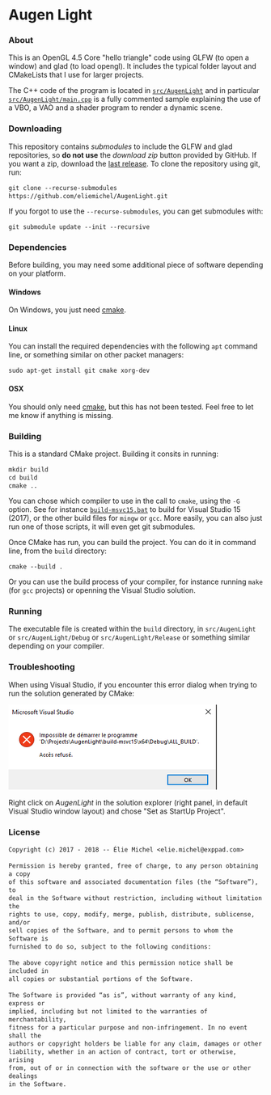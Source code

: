Augen Light
===========

### About

This is an OpenGL 4.5 Core "hello triangle" code using GLFW (to open a window) and glad (to load opengl). It includes the typical folder layout and CMakeLists that I use for larger projects.

The C++ code of the program is located in [`src/AugenLight`](src/AugenLight) and in particular [`src/AugenLight/main.cpp`](src/AugenLight/main.cpp) is a fully commented sample explaining the use of a VBO, a VAO and a shader program to render a dynamic scene.

### Downloading

This repository contains *submodules* to include the GLFW and glad repositories, so **do not use** the *download zip* button provided by GitHub. If you want a zip, download the [last release](https://github.com/eliemichel/AugenLight/releases/download/lvl0-v1.0/AugenLight.zip). To clone the repository using git, run:

```
git clone --recurse-submodules https://github.com/eliemichel/AugenLight.git
```

If you forgot to use the `--recurse-submodules`, you can get submodules with:

```
git submodule update --init --recursive
```

### Dependencies

Before building, you may need some additional piece of software depending on your platform.

#### Windows

On Windows, you just need [cmake](https://cmake.org/).

#### Linux

You can install the required dependencies with the following `apt` command line, or something similar on other packet managers:

```
sudo apt-get install git cmake xorg-dev
```

#### OSX

You should only need [cmake](https://cmake.org/), but this has not been tested. Feel free to let me know if anything is missing.

### Building

This is a standard CMake project. Building it consits in running:

```
mkdir build
cd build
cmake ..
```

You can chose which compiler to use in the call to `cmake`, using the `-G` option. See for instance [`build-msvc15.bat`](build-msvc15.bat) to build for Visual Studio 15 (2017), or the other build files for `mingw` or `gcc`. More easily, you can also just run one of those scripts, it will even get git submodules.

Once CMake has run, you can build the project. You can do it in command line, from the `build` directory:

```
cmake --build .
```

Or you can use the build process of your compiler, for instance running `make` (for `gcc` projects) or openning the Visual Studio solution.

### Running

The executable file is created within the `build` directory, in `src/AugenLight` or `src/AugenLight/Debug` or `src/AugenLight/Release` or something similar depending on your compiler.

### Troubleshooting

When using Visual Studio, if you encounter this error dialog when trying to run the solution generated by CMake:

![Start up issue](doc/images/startup-issue.png)

Right click on *AugenLight* in the solution explorer (right panel, in default Visual Studio window layout) and chose "Set as StartUp Project".

### License

```
Copyright (c) 2017 - 2018 -- Élie Michel <elie.michel@exppad.com>

Permission is hereby granted, free of charge, to any person obtaining a copy
of this software and associated documentation files (the “Software”), to
deal in the Software without restriction, including without limitation the
rights to use, copy, modify, merge, publish, distribute, sublicense, and/or
sell copies of the Software, and to permit persons to whom the Software is
furnished to do so, subject to the following conditions:

The above copyright notice and this permission notice shall be included in
all copies or substantial portions of the Software.

The Software is provided “as is”, without warranty of any kind, express or
implied, including but not limited to the warranties of merchantability,
fitness for a particular purpose and non-infringement. In no event shall the
authors or copyright holders be liable for any claim, damages or other
liability, whether in an action of contract, tort or otherwise, arising
from, out of or in connection with the software or the use or other dealings
in the Software.
```
